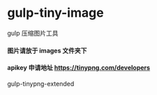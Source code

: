 # gulp-tiny-image

gulp 压缩图片工具

#### 图片请放于 images 文件夹下

#### apikey 申请地址 https://tinypng.com/developers

gulp-tinypng-extended
